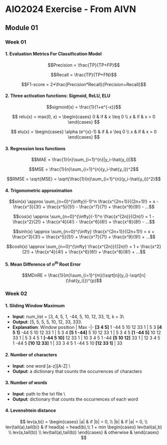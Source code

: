 # AIO2024 Exercise - From AIVN

## Module 01

### Week 01

#### 1. Evaluation Metrics For Classification Model
$$Precision = \frac{TP}{TP+FP}$$

$$Recall = \frac{TP}{TP+FN}$$

$$F1-score = 2*\frac{Precision*Recall}{Precision+Recall}$$

#### 2. Three activation functions: Sigmoid, ReLU, ELU
$$sigmoid(x) = \frac{1}{1+e^{-x}}$$

$$
relu(x) = max(0, x) = \begin{cases}
              0 & if & x \leq 0 \\
              x & if & x > 0
          \end{cases}
$$

$$
elu(x) = \begin{cases}
              \alpha (e^{x}-1) & if & x \leq 0 \\
              x & if & x > 0
          \end{cases}
$$

#### 3. Regression loss functions
$$MAE = \frac{1}{n}\sum_{i=1}^{n}|y_i-\hat{y_i}|$$

$$MSE = \frac{1}{n}\sum_{i=1}^{n}(y_i-\hat{y_i})^2$$

$$RMSE = \sqrt{MSE} = \sqrt{\frac{1}{n}\sum_{i=1}^{n}(y_i-\hat{y_i})^2}$$

#### 4. Trigonometric approximation
$$sin(x) \approx \sum_{n=0}^{\infty}(-1)^n \frac{x^{2n+1}}{(2n+1)!} = x - \frac{x^3}{3!} + \frac{x^5}{5!} - \frac{x^7}{7!} + \frac{x^9}{9!} - ...$$

$$cos(x) \approx \sum_{n=0}^{\infty}(-1)^n \frac{x^{2n}}{(2n)!} = 1 - \frac{x^2}{2!} + \frac{x^4}{4!} - \frac{x^6}{6!} + \frac{x^8}{8!} - ...$$

$$sinh(x) \approx \sum_{n=0}^{\infty} \frac{x^{2n+1}}{(2n+1)!} = x + \frac{x^3}{3!} + \frac{x^5}{5!} + \frac{x^7}{7!} + \frac{x^9}{9!} + ...$$

$$cosh(x) \approx \sum_{n=0}^{\infty} \frac{x^{2n}}{(2n)!} = 1 + \frac{x^2}{2!} + \frac{x^4}{4!} + \frac{x^6}{6!} + \frac{x^8}{8!} + ...$$

#### 5. Mean Difference of ${n^{th}}$ Root Error
$$MDnRE = \frac{1}{m}\sum_{i=1}^{m}(\sqrt[n]{y_i}-\sqrt[n]{\hat{y_i}})^{p}$$

### Week 02
#### 1. Sliding Window Maximum

* **Input**: num_list = [3, 4, 5, 1, -44, 5, 10, 12, 33, 1], k = 3\
* **Output**: [5, 5, 5, 5, 10, 12, 33, 33]\
* **Explanation**: 
Window position             |   Max
-|-
**[3 4 5]** 1 -44 5 10 12 33 1  |    5
3 **[4 5 1]** -44 5 10 12 33 1  |    5
3 4 **[5 1 -44]** 5 10 12 33 1  |    5
3 4 5 **[1 -44 5]** 10 12 33 1  |    5
3 4 5 1 **[-44 5 10]** 12 33 1  |    10
3 4 5 1 -44 **[5 10 12]** 33 1  |    12
3 4 5 1 -44 5 **[10 12 33]** 1  |    33
3 4 5 1 -44 5 10 **[12 33 1]**  |    33

#### 2. Number of characters
* **Input**: one word [a-z][A-Z] \
* **Output**: a dictionary that counts the occurrences of characters

#### 3. Number of words

* **Input**: path to the txt file \
* **Output**: dictionary that counts the occurrences of each word

#### 4. Levenshtein distance
$$
lev(a,b)) = \begin{cases}
              |a| & if |b| = 0, \\
              |b| & if |a| = 0, \\
              lev(tail(a),tail(b)) & if head(a) = head(b),\\
              1 + min
              \begin{cases}
                lev(tail(a),b) \\
                lev(a,tail(b)) \\
                lev(tail(a),tail(b))
              \end{cases} & otherwise &
          \end{cases}
$$
